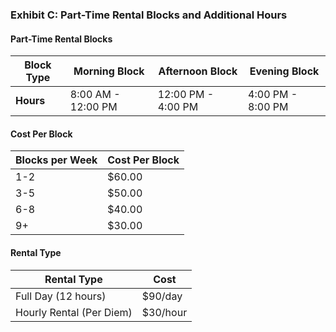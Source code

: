 
### Exhibit C: Part-Time Rental Blocks and Additional Hours

#### Part-Time Rental Blocks

| **Block Type**     | **Morning Block**       | **Afternoon Block**      | **Evening Block**       |
|---------------------|-------------------------|---------------------------|--------------------------|
| **Hours**          | 8:00 AM - 12:00 PM     | 12:00 PM - 4:00 PM       | 4:00 PM - 8:00 PM       |

#### Cost Per Block

| **Blocks per Week** | **Cost Per Block**      |
|----------------------|-------------------------|
| 1-2                 | $60.00                 |
| 3-5                 | $50.00                 |
| 6-8                 | $40.00                 |
| 9+                  | $30.00                 |

#### Rental Type

| **Rental Type**            | **Cost**         |
|-----------------------------|------------------|
| Full Day (12 hours)        | $90/day         |
| Hourly Rental (Per Diem)   | $30/hour        |
